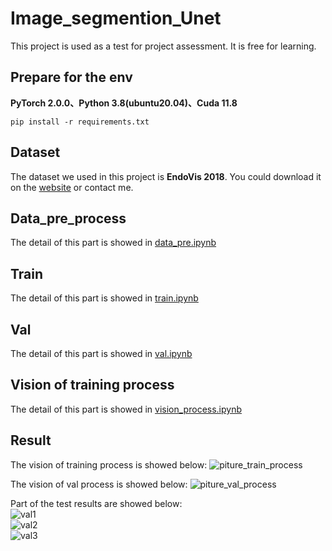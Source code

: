 # Image_segmention_Unet

This project is used as a test for project assessment. It is free for learning.

## Prepare for the env
**PyTorch 2.0.0、Python 3.8(ubuntu20.04)、Cuda 11.8**  
```
pip install -r requirements.txt
```
## Dataset
The dataset we used in this project is **EndoVis 2018**. You could download it on the [website](https://endovissub2018-roboticscenesegmentation.grand-challenge.org/Downloads/) or contact me.  

## Data_pre_process
The detail of this part is showed in [data_pre.ipynb](https://github.com/Zh-Qr/Image_segmention_Unet/blob/main/data_pre.ipynb)  

## Train
The detail of this part is showed in [train.ipynb](https://github.com/Zh-Qr/Image_segmention_Unet/blob/main/train.ipynb)

## Val
The detail of this part is showed in [val.ipynb](https://github.com/Zh-Qr/Image_segmention_Unet/blob/main/val.ipynb)

## Vision of training process
The detail of this part is showed in [vision_process.ipynb](https://github.com/Zh-Qr/Image_segmention_Unet/blob/main/vision_process.ipynb)

## Result
The vision of training process is showed below:
![piture_train_process](https://github.com/Zh-Qr/Image_segmention_Unet/blob/main/picture/piture_train_process.png)

The vision of val process is showed below:
![piture_val_process](https://github.com/Zh-Qr/Image_segmention_Unet/blob/main/picture/piture_val_process.png)  


Part of the test results are showed below:  
![val1](https://github.com/Zh-Qr/Image_segmention_Unet/blob/main/picture/val_test1.png)  
![val2](https://github.com/Zh-Qr/Image_segmention_Unet/blob/main/picture/val_test2.png)  
![val3](https://github.com/Zh-Qr/Image_segmention_Unet/blob/main/picture/val_test3.png)
